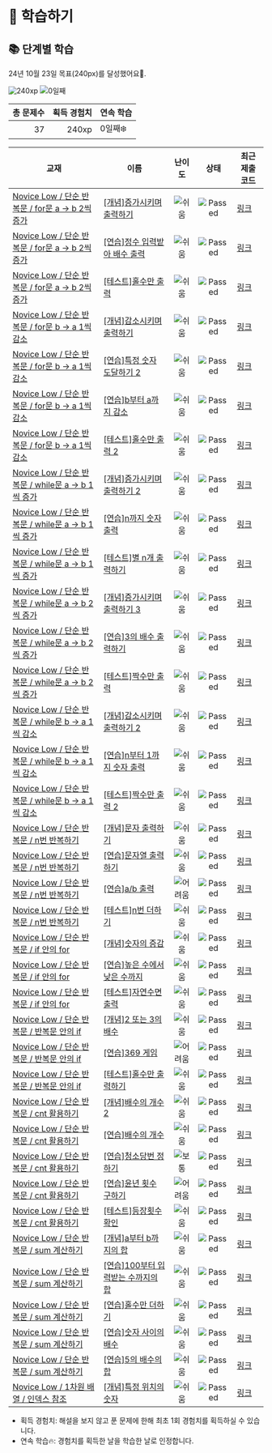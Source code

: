 # 📖 학습하기

## 📚 단계별 학습
24년 10월 23일 목표(240px)를 달성했어요🥳.

![240xp](https://img.shields.io/badge/EXP-240xp-%235cb85c.svg?for-the-badge)
![0일째](https://img.shields.io/badge/연속학습-0일째-%23E34F26.svg?for-the-badge)

|총 문제수|획득 경험치|연속 학습|
|---:|---:|---|
37|240xp|0일째❄️|

|교재|이름|난이도|상태|최근 제출 코드|
|---|---|:---:|:---:|---|
|[Novice Low / 단순 반복문 / for문 a → b 2씩 증가](https://www.codetree.ai/missions?missionId=4)|[[개념]증가시키며 출력하기](https://www.codetree.ai/missions/4/problems/increase-and-print)|![쉬움][easy]|![Passed][passed]|[링크](https://github.com/suhoco/codetree-TILs/blob/main/241023/%EC%A6%9D%EA%B0%80%EC%8B%9C%ED%82%A4%EB%A9%B0%20%EC%B6%9C%EB%A0%A5%ED%95%98%EA%B8%B0/increase-and-print.cpp)|
|[Novice Low / 단순 반복문 / for문 a → b 2씩 증가](https://www.codetree.ai/missions?missionId=4)|[[연습]정수 입력받아 배수 출력](https://www.codetree.ai/missions/4/problems/print-multiple-of-input)|![쉬움][easy]|![Passed][passed]|[링크](https://github.com/suhoco/codetree-TILs/blob/main/241023/%EC%A0%95%EC%88%98%20%EC%9E%85%EB%A0%A5%EB%B0%9B%EC%95%84%20%EB%B0%B0%EC%88%98%20%EC%B6%9C%EB%A0%A5/print-multiple-of-input.cpp)|
|[Novice Low / 단순 반복문 / for문 a → b 2씩 증가](https://www.codetree.ai/missions?missionId=4)|[[테스트]홀수만 출력](https://www.codetree.ai/missions/4/problems/output-only-odd)|![쉬움][easy]|![Passed][passed]|[링크](https://github.com/suhoco/codetree-TILs/blob/main/241023/%ED%99%80%EC%88%98%EB%A7%8C%20%EC%B6%9C%EB%A0%A5/output-only-odd.cpp)|
|[Novice Low / 단순 반복문 / for문 b → a 1씩 감소](https://www.codetree.ai/missions?missionId=4)|[[개념]감소시키며 출력하기](https://www.codetree.ai/missions/4/problems/decrease-and-print)|![쉬움][easy]|![Passed][passed]|[링크](https://github.com/suhoco/codetree-TILs/blob/main/241023/%EA%B0%90%EC%86%8C%EC%8B%9C%ED%82%A4%EB%A9%B0%20%EC%B6%9C%EB%A0%A5%ED%95%98%EA%B8%B0/decrease-and-print.cpp)|
|[Novice Low / 단순 반복문 / for문 b → a 1씩 감소](https://www.codetree.ai/missions?missionId=4)|[[연습]특정 숫자 도달하기 2](https://www.codetree.ai/missions/4/problems/reaching-specific-number-2)|![쉬움][easy]|![Passed][passed]|[링크](https://github.com/suhoco/codetree-TILs/blob/main/241023/%ED%8A%B9%EC%A0%95%20%EC%88%AB%EC%9E%90%20%EB%8F%84%EB%8B%AC%ED%95%98%EA%B8%B0%202/reaching-specific-number-2.cpp)|
|[Novice Low / 단순 반복문 / for문 b → a 1씩 감소](https://www.codetree.ai/missions?missionId=4)|[[연습]b부터 a까지 감소](https://www.codetree.ai/missions/4/problems/dec-from-b-to-a)|![쉬움][easy]|![Passed][passed]|[링크](https://github.com/suhoco/codetree-TILs/blob/main/241023/b%EB%B6%80%ED%84%B0%20a%EA%B9%8C%EC%A7%80%20%EA%B0%90%EC%86%8C/dec-from-b-to-a.cpp)|
|[Novice Low / 단순 반복문 / for문 b → a 1씩 감소](https://www.codetree.ai/missions?missionId=4)|[[테스트]홀수만 출력 2](https://www.codetree.ai/missions/4/problems/output-only-odd-2)|![쉬움][easy]|![Passed][passed]|[링크](https://github.com/suhoco/codetree-TILs/blob/main/241023/%ED%99%80%EC%88%98%EB%A7%8C%20%EC%B6%9C%EB%A0%A5%202/output-only-odd-2.cpp)|
|[Novice Low / 단순 반복문 / while문 a → b 1씩 증가](https://www.codetree.ai/missions?missionId=4)|[[개념]증가시키며 출력하기 2](https://www.codetree.ai/missions/4/problems/increase-and-print-2)|![쉬움][easy]|![Passed][passed]|[링크](https://github.com/suhoco/codetree-TILs/blob/main/241023/%EC%A6%9D%EA%B0%80%EC%8B%9C%ED%82%A4%EB%A9%B0%20%EC%B6%9C%EB%A0%A5%ED%95%98%EA%B8%B0%202/increase-and-print-2.cpp)|
|[Novice Low / 단순 반복문 / while문 a → b 1씩 증가](https://www.codetree.ai/missions?missionId=4)|[[연습]n까지 숫자 출력](https://www.codetree.ai/missions/4/problems/print-1-to-n)|![쉬움][easy]|![Passed][passed]|[링크](https://github.com/suhoco/codetree-TILs/blob/main/241023/n%EA%B9%8C%EC%A7%80%20%EC%88%AB%EC%9E%90%20%EC%B6%9C%EB%A0%A5/print-1-to-n.cpp)|
|[Novice Low / 단순 반복문 / while문 a → b 1씩 증가](https://www.codetree.ai/missions?missionId=4)|[[테스트]별 n개 출력하기](https://www.codetree.ai/missions/4/problems/print-n-stars)|![쉬움][easy]|![Passed][passed]|[링크](https://github.com/suhoco/codetree-TILs/blob/main/241023/%EB%B3%84%20n%EA%B0%9C%20%EC%B6%9C%EB%A0%A5%ED%95%98%EA%B8%B0/print-n-stars.cpp)|
|[Novice Low / 단순 반복문 / while문 a → b 2씩 증가](https://www.codetree.ai/missions?missionId=4)|[[개념]증가시키며 출력하기 3](https://www.codetree.ai/missions/4/problems/increase-and-print-3)|![쉬움][easy]|![Passed][passed]|[링크](https://github.com/suhoco/codetree-TILs/blob/main/241023/%EC%A6%9D%EA%B0%80%EC%8B%9C%ED%82%A4%EB%A9%B0%20%EC%B6%9C%EB%A0%A5%ED%95%98%EA%B8%B0%203/increase-and-print-3.cpp)|
|[Novice Low / 단순 반복문 / while문 a → b 2씩 증가](https://www.codetree.ai/missions?missionId=4)|[[연습]3의 배수 출력하기](https://www.codetree.ai/missions/4/problems/print-multiple-of-number-three)|![쉬움][easy]|![Passed][passed]|[링크](https://github.com/suhoco/codetree-TILs/blob/main/241023/3%EC%9D%98%20%EB%B0%B0%EC%88%98%20%EC%B6%9C%EB%A0%A5%ED%95%98%EA%B8%B0/print-multiple-of-number-three.cpp)|
|[Novice Low / 단순 반복문 / while문 a → b 2씩 증가](https://www.codetree.ai/missions?missionId=4)|[[테스트]짝수만 출력](https://www.codetree.ai/missions/4/problems/output-only-even)|![쉬움][easy]|![Passed][passed]|[링크](https://github.com/suhoco/codetree-TILs/blob/main/241023/%EC%A7%9D%EC%88%98%EB%A7%8C%20%EC%B6%9C%EB%A0%A5/output-only-even.cpp)|
|[Novice Low / 단순 반복문 / while문 b → a 1씩 감소](https://www.codetree.ai/missions?missionId=4)|[[개념]감소시키며 출력하기 2](https://www.codetree.ai/missions/4/problems/decrease-and-print-2)|![쉬움][easy]|![Passed][passed]|[링크](https://github.com/suhoco/codetree-TILs/blob/main/241023/%EA%B0%90%EC%86%8C%EC%8B%9C%ED%82%A4%EB%A9%B0%20%EC%B6%9C%EB%A0%A5%ED%95%98%EA%B8%B0%202/decrease-and-print-2.cpp)|
|[Novice Low / 단순 반복문 / while문 b → a 1씩 감소](https://www.codetree.ai/missions?missionId=4)|[[연습]n부터 1까지 숫자 출력](https://www.codetree.ai/missions/4/problems/print-n-to-1)|![쉬움][easy]|![Passed][passed]|[링크](https://github.com/suhoco/codetree-TILs/blob/main/241023/n%EB%B6%80%ED%84%B0%201%EA%B9%8C%EC%A7%80%20%EC%88%AB%EC%9E%90%20%EC%B6%9C%EB%A0%A5/print-n-to-1.cpp)|
|[Novice Low / 단순 반복문 / while문 b → a 1씩 감소](https://www.codetree.ai/missions?missionId=4)|[[테스트]짝수만 출력 2](https://www.codetree.ai/missions/4/problems/output-only-even-2)|![쉬움][easy]|![Passed][passed]|[링크](https://github.com/suhoco/codetree-TILs/blob/main/241023/%EC%A7%9D%EC%88%98%EB%A7%8C%20%EC%B6%9C%EB%A0%A5%202/output-only-even-2.cpp)|
|[Novice Low / 단순 반복문 / n번 반복하기](https://www.codetree.ai/missions?missionId=4)|[[개념]문자 출력하기](https://www.codetree.ai/missions/4/problems/print-text)|![쉬움][easy]|![Passed][passed]|[링크](https://github.com/suhoco/codetree-TILs/blob/main/241023/%EB%AC%B8%EC%9E%90%20%EC%B6%9C%EB%A0%A5%ED%95%98%EA%B8%B0/print-text.cpp)|
|[Novice Low / 단순 반복문 / n번 반복하기](https://www.codetree.ai/missions?missionId=4)|[[연습]문자열 출력하기](https://www.codetree.ai/missions/4/problems/print-string)|![쉬움][easy]|![Passed][passed]|[링크](https://github.com/suhoco/codetree-TILs/blob/main/241023/%EB%AC%B8%EC%9E%90%EC%97%B4%20%EC%B6%9C%EB%A0%A5%ED%95%98%EA%B8%B0/print-string.cpp)|
|[Novice Low / 단순 반복문 / n번 반복하기](https://www.codetree.ai/missions?missionId=4)|[[연습]a/b 출력](https://www.codetree.ai/missions/4/problems/a-divide-b)|![어려움][hard]|![Passed][passed]|[링크](https://github.com/suhoco/codetree-TILs/blob/main/241023/a/b%20%EC%B6%9C%EB%A0%A5/a-divide-b.cpp)|
|[Novice Low / 단순 반복문 / n번 반복하기](https://www.codetree.ai/missions?missionId=4)|[[테스트]n번 더하기](https://www.codetree.ai/missions/4/problems/add-n-times)|![쉬움][easy]|![Passed][passed]|[링크](https://github.com/suhoco/codetree-TILs/blob/main/241023/n%EB%B2%88%20%EB%8D%94%ED%95%98%EA%B8%B0/add-n-times.cpp)|
|[Novice Low / 단순 반복문 / if 안의 for](https://www.codetree.ai/missions?missionId=4)|[[개념]숫자의 증감](https://www.codetree.ai/missions/4/problems/increasing-and-decreasing-numbers)|![쉬움][easy]|![Passed][passed]|[링크](https://github.com/suhoco/codetree-TILs/blob/main/241023/%EC%88%AB%EC%9E%90%EC%9D%98%20%EC%A6%9D%EA%B0%90/increasing-and-decreasing-numbers.cpp)|
|[Novice Low / 단순 반복문 / if 안의 for](https://www.codetree.ai/missions?missionId=4)|[[연습]높은 수에서 낮은 수까지](https://www.codetree.ai/missions/4/problems/from-high-to-low)|![쉬움][easy]|![Passed][passed]|[링크](https://github.com/suhoco/codetree-TILs/blob/main/241023/%EB%86%92%EC%9D%80%20%EC%88%98%EC%97%90%EC%84%9C%20%EB%82%AE%EC%9D%80%20%EC%88%98%EA%B9%8C%EC%A7%80/from-high-to-low.cpp)|
|[Novice Low / 단순 반복문 / if 안의 for](https://www.codetree.ai/missions?missionId=4)|[[테스트]자연수면 출력](https://www.codetree.ai/missions/4/problems/output-only-natural-number)|![쉬움][easy]|![Passed][passed]|[링크](https://github.com/suhoco/codetree-TILs/blob/main/241023/%EC%9E%90%EC%97%B0%EC%88%98%EB%A9%B4%20%EC%B6%9C%EB%A0%A5/output-only-natural-number.cpp)|
|[Novice Low / 단순 반복문 / 반복문 안의 if](https://www.codetree.ai/missions?missionId=4)|[[개념]2 또는 3의 배수](https://www.codetree.ai/missions/4/problems/multiple-of-2-or-3)|![쉬움][easy]|![Passed][passed]|[링크](https://github.com/suhoco/codetree-TILs/blob/main/241023/2%20%EB%98%90%EB%8A%94%203%EC%9D%98%20%EB%B0%B0%EC%88%98/multiple-of-2-or-3.cpp)|
|[Novice Low / 단순 반복문 / 반복문 안의 if](https://www.codetree.ai/missions?missionId=4)|[[연습]369 게임](https://www.codetree.ai/missions/4/problems/369-game)|![어려움][hard]|![Passed][passed]|[링크](https://github.com/suhoco/codetree-TILs/blob/main/241023/369%20%EA%B2%8C%EC%9E%84/369-game.cpp)|
|[Novice Low / 단순 반복문 / 반복문 안의 if](https://www.codetree.ai/missions?missionId=4)|[[테스트]홀수만 출력하기](https://www.codetree.ai/missions/4/problems/print-only-odd-numbers)|![쉬움][easy]|![Passed][passed]|[링크](https://github.com/suhoco/codetree-TILs/blob/main/241023/%ED%99%80%EC%88%98%EB%A7%8C%20%EC%B6%9C%EB%A0%A5%ED%95%98%EA%B8%B0/print-only-odd-numbers.cpp)|
|[Novice Low / 단순 반복문 / cnt 활용하기](https://www.codetree.ai/missions?missionId=4)|[[개념]배수의 개수 2](https://www.codetree.ai/missions/4/problems/number-of-multipliers-2)|![쉬움][easy]|![Passed][passed]|[링크](https://github.com/suhoco/codetree-TILs/blob/main/241023/%EB%B0%B0%EC%88%98%EC%9D%98%20%EA%B0%9C%EC%88%98%202/number-of-multipliers-2.cpp)|
|[Novice Low / 단순 반복문 / cnt 활용하기](https://www.codetree.ai/missions?missionId=4)|[[연습]배수의 개수](https://www.codetree.ai/missions/4/problems/number-of-multipliers)|![쉬움][easy]|![Passed][passed]|[링크](https://github.com/suhoco/codetree-TILs/blob/main/241023/%EB%B0%B0%EC%88%98%EC%9D%98%20%EA%B0%9C%EC%88%98/number-of-multipliers.cpp)|
|[Novice Low / 단순 반복문 / cnt 활용하기](https://www.codetree.ai/missions?missionId=4)|[[연습]청소당번 정하기](https://www.codetree.ai/missions/4/problems/cleaning-numbering)|![보통][medium]|![Passed][passed]|[링크](https://github.com/suhoco/codetree-TILs/blob/main/241023/%EC%B2%AD%EC%86%8C%EB%8B%B9%EB%B2%88%20%EC%A0%95%ED%95%98%EA%B8%B0/cleaning-numbering.cpp)|
|[Novice Low / 단순 반복문 / cnt 활용하기](https://www.codetree.ai/missions?missionId=4)|[[연습]윤년 횟수 구하기](https://www.codetree.ai/missions/4/problems/number-of-leap-years)|![어려움][hard]|![Passed][passed]|[링크](https://github.com/suhoco/codetree-TILs/blob/main/241023/%EC%9C%A4%EB%85%84%20%ED%9A%9F%EC%88%98%20%EA%B5%AC%ED%95%98%EA%B8%B0/number-of-leap-years.cpp)|
|[Novice Low / 단순 반복문 / cnt 활용하기](https://www.codetree.ai/missions?missionId=4)|[[테스트]등장횟수 확인](https://www.codetree.ai/missions/4/problems/check-number-of-appearances)|![쉬움][easy]|![Passed][passed]|[링크](https://github.com/suhoco/codetree-TILs/blob/main/241023/%EB%93%B1%EC%9E%A5%ED%9A%9F%EC%88%98%20%ED%99%95%EC%9D%B8/check-number-of-appearances.cpp)|
|[Novice Low / 단순 반복문 / sum 계산하기](https://www.codetree.ai/missions?missionId=4)|[[개념]a부터 b까지의 합](https://www.codetree.ai/missions/4/problems/sum-from-a-to-b)|![쉬움][easy]|![Passed][passed]|[링크](https://github.com/suhoco/codetree-TILs/blob/main/241023/a%EB%B6%80%ED%84%B0%20b%EA%B9%8C%EC%A7%80%EC%9D%98%20%ED%95%A9/sum-from-a-to-b.cpp)|
|[Novice Low / 단순 반복문 / sum 계산하기](https://www.codetree.ai/missions?missionId=4)|[[연습]100부터 입력받는 수까지의 합](https://www.codetree.ai/missions/4/problems/sum-of-the-number-input-from-100)|![쉬움][easy]|![Passed][passed]|[링크](https://github.com/suhoco/codetree-TILs/blob/main/241023/100%EB%B6%80%ED%84%B0%20%EC%9E%85%EB%A0%A5%EB%B0%9B%EB%8A%94%20%EC%88%98%EA%B9%8C%EC%A7%80%EC%9D%98%20%ED%95%A9/sum-of-the-number-input-from-100.cpp)|
|[Novice Low / 단순 반복문 / sum 계산하기](https://www.codetree.ai/missions?missionId=4)|[[연습]홀수만 더하기](https://www.codetree.ai/missions/4/problems/add-only-odd-numbers)|![쉬움][easy]|![Passed][passed]|[링크](https://github.com/suhoco/codetree-TILs/blob/main/241023/%ED%99%80%EC%88%98%EB%A7%8C%20%EB%8D%94%ED%95%98%EA%B8%B0/add-only-odd-numbers.cpp)|
|[Novice Low / 단순 반복문 / sum 계산하기](https://www.codetree.ai/missions?missionId=4)|[[연습]숫자 사이의 배수](https://www.codetree.ai/missions/4/problems/multiplication-between-numbers)|![쉬움][easy]|![Passed][passed]|[링크](https://github.com/suhoco/codetree-TILs/blob/main/241023/%EC%88%AB%EC%9E%90%20%EC%82%AC%EC%9D%B4%EC%9D%98%20%EB%B0%B0%EC%88%98/multiplication-between-numbers.cpp)|
|[Novice Low / 단순 반복문 / sum 계산하기](https://www.codetree.ai/missions?missionId=4)|[[연습]5의 배수의 합](https://www.codetree.ai/missions/4/problems/sum-of-specific-condition-multiple)|![쉬움][easy]|![Passed][passed]|[링크](https://github.com/suhoco/codetree-TILs/blob/main/241023/5%EC%9D%98%20%EB%B0%B0%EC%88%98%EC%9D%98%20%ED%95%A9/sum-of-specific-condition-multiple.cpp)|
|[Novice Low / 1차원 배열 / 인덱스 참조](https://www.codetree.ai/missions?missionId=4)|[[개념]특정 위치의 숫자](https://www.codetree.ai/missions/4/problems/numbers-in-specific-location)|![쉬움][easy]|![Passed][passed]|[링크](https://github.com/suhoco/codetree-TILs/blob/main/241023/%ED%8A%B9%EC%A0%95%20%EC%9C%84%EC%B9%98%EC%9D%98%20%EC%88%AB%EC%9E%90/numbers-in-specific-location.cpp)|


* 획득 경험치: 해설을 보지 않고 푼 문제에 한해 최초 1회 경험치를 획득하실 수 있습니다.
* 연속 학습🔥: 경험치를 획득한 날을 학습한 날로 인정합니다.










[b5]: https://img.shields.io/badge/Bronze_5-%235D3E31.svg
[b4]: https://img.shields.io/badge/Bronze_4-%235D3E31.svg
[b3]: https://img.shields.io/badge/Bronze_3-%235D3E31.svg
[b2]: https://img.shields.io/badge/Bronze_2-%235D3E31.svg
[b1]: https://img.shields.io/badge/Bronze_1-%235D3E31.svg
[s5]: https://img.shields.io/badge/Silver_5-%23394960.svg
[s4]: https://img.shields.io/badge/Silver_4-%23394960.svg
[s3]: https://img.shields.io/badge/Silver_3-%23394960.svg
[s2]: https://img.shields.io/badge/Silver_2-%23394960.svg
[s1]: https://img.shields.io/badge/Silver_1-%23394960.svg
[g5]: https://img.shields.io/badge/Gold_5-%23FFC433.svg
[g4]: https://img.shields.io/badge/Gold_4-%23FFC433.svg
[g3]: https://img.shields.io/badge/Gold_3-%23FFC433.svg
[g2]: https://img.shields.io/badge/Gold_2-%23FFC433.svg
[g1]: https://img.shields.io/badge/Gold_1-%23FFC433.svg
[p5]: https://img.shields.io/badge/Platinum_5-%2376DDD8.svg
[p4]: https://img.shields.io/badge/Platinum_4-%2376DDD8.svg
[p3]: https://img.shields.io/badge/Platinum_3-%2376DDD8.svg
[p2]: https://img.shields.io/badge/Platinum_2-%2376DDD8.svg
[p1]: https://img.shields.io/badge/Platinum_1-%2376DDD8.svg
[passed]: https://img.shields.io/badge/Passed-%23009D27.svg
[failed]: https://img.shields.io/badge/Failed-%23D24D57.svg
[easy]: https://img.shields.io/badge/쉬움-%235cb85c.svg?for-the-badge
[medium]: https://img.shields.io/badge/보통-%23FFC433.svg?for-the-badge
[hard]: https://img.shields.io/badge/어려움-%23D24D57.svg?for-the-badge